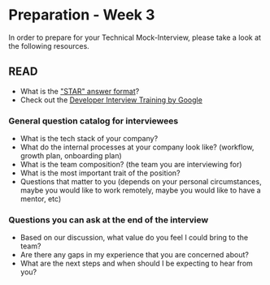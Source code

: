 # Preparation - Week 3

In order to prepare for your Technical Mock-Interview, please take a look at the following resources.

## READ
- What is the ["STAR" answer format](https://www.amazon.jobs/en/landing_pages/in-person-interview)?
- Check out the [Developer Interview Training by Google](https://grow.google/certificates/interview-warmup/)

### General question catalog for interviewees
- What is the tech stack of your company?
- What do the internal processes at your company look like? (workflow, growth plan, onboarding plan)
- What is the team composition? (the team you are interviewing for)
- What is the most important trait of the position?
- Questions that matter to you (depends on your personal circumstances, maybe you would like to work remotely, maybe you would like to have a mentor, etc)

### Questions you can ask at the end of the interview

- Based on our discussion, what value do you feel I could bring to the team?
- Are there any gaps in my experience that you are concerned about?
- What are the next steps and when should I be expecting to hear from you?
